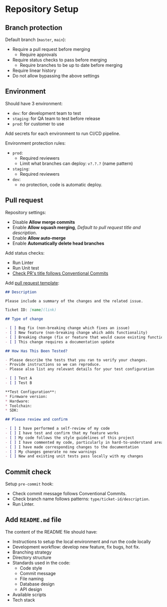 # Repository Setup

## Branch protection

Default branch (`master`, `main`):
- Require a pull request before merging
  - Require approvals
- Require status checks to pass before merging
  - Require branches to be up to date before merging
- Require linear history
- Do not allow bypassing the above settings


## Environment

Should have 3 environment:

- `dev`: for development team to test
- `staging`: for QA team to test before release
- `prod`: for customer to use

Add secrets for each environment to run CI/CD pipeline.

Environment protection rules:

- `prod`:
  - Required reviewers
  - Limit what branches can deploy: `v?.?.?` (name pattern)
- `staging`:
  - Required reviewers
- `dev`:
  - no protection, code is automatic deploy.

## Pull request

Repository settings:

- Disable **Allow merge commits**
- Enable **Allow squash merging**, *Default to pull request title and description*.
- Enable **Allow auto-merge**
- Enable **Automatically delete head branches**

Add status checks:

- Run Linter
- Run Unit test
- [Check PR's title follows Conventional Commits](https://github.com/marketplace/actions/conventional-pr-title)

Add [pull request template](https://docs.github.com/en/communities/using-templates-to-encourage-useful-issues-and-pull-requests/creating-a-pull-request-template-for-your-repository):

```md
## Description

Please include a summary of the changes and the related issue. 

Ticket ID: [name](link)

## Type of change

- [ ] Bug fix (non-breaking change which fixes an issue)
- [ ] New feature (non-breaking change which adds functionality)
- [ ] Breaking change (fix or feature that would cause existing functionality to not work as expected)
- [ ] This change requires a documentation update

## How Has This Been Tested?

- Please describe the tests that you ran to verify your changes.
- Provide instructions so we can reproduce.
- Please also list any relevant details for your test configuration

- [ ] Test A
- [ ] Test B

**Test Configuration**:
* Firmware version:
* Hardware:
* Toolchain:
* SDK:

## Please review and confirm

- [ ] I have performed a self-review of my code
- [ ] I have test and confirm that my feature works
- [ ] My code follows the style guidelines of this project
- [ ] I have commented my code, particularly in hard-to-understand areas
- [ ] I have made corresponding changes to the documentation
- [ ] My changes generate no new warnings
- [ ] New and existing unit tests pass locally with my changes
```

## Commit check

Setup `pre-commit` hook:

- Check commit message follows Conventional Commits.
- Check branch name follows patterns: `type/ticket-id/description`.
- Run Linter.


## Add `README.md` file

The content of the README file should have:

- Instructions to setup the local environment and run the code locally
- Development workflow: develop new feature, fix bugs, hot fix.
- Branching strategy
- Directory structure
- Standards used in the code:
  - Code style
  - Commit message
  - File naming
  - Database design
  - API design
- Available scripts
- Tech stack